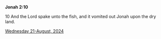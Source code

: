 **Jonah 2:10**

10 And the Lord spake unto the fish, and it vomited out Jonah upon the dry land. 

[Wednesday 21-August, 2024](https://getbible.life/kjv/Jonah/2/10)
